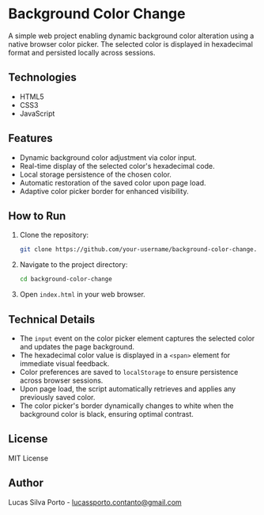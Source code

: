 # Background Color Change

A simple web project enabling dynamic background color alteration using a native browser color picker. The selected color is displayed in hexadecimal format and persisted locally across sessions.

## Technologies

- HTML5
- CSS3
- JavaScript

## Features

- Dynamic background color adjustment via color input.
- Real-time display of the selected color's hexadecimal code.
- Local storage persistence of the chosen color.
- Automatic restoration of the saved color upon page load.
- Adaptive color picker border for enhanced visibility.

## How to Run

1. Clone the repository:

   ```bash
   git clone https://github.com/your-username/background-color-change.git
   ```

2. Navigate to the project directory:

   ```bash
   cd background-color-change
   ```

3. Open `index.html` in your web browser.

## Technical Details

- The `input` event on the color picker element captures the selected color and updates the page background.
- The hexadecimal color value is displayed in a `<span>` element for immediate visual feedback.
- Color preferences are saved to `localStorage` to ensure persistence across browser sessions.
- Upon page load, the script automatically retrieves and applies any previously saved color.
- The color picker's border dynamically changes to white when the background color is black, ensuring optimal contrast.

## License

MIT License

## Author

Lucas Silva Porto - lucassporto.contanto@gmail.com